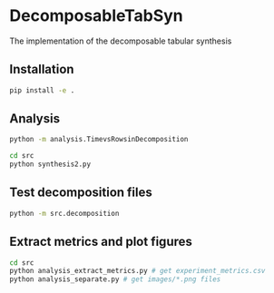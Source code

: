 # DecomposableTabSyn
The implementation of the decomposable tabular synthesis

## Installation
```bash
pip install -e .
```

## Analysis
```bash
python -m analysis.TimevsRowsinDecomposition
```

```bash
cd src
python synthesis2.py
```

## Test decomposition files
```bash
python -m src.decomposition
```

## Extract metrics and plot figures
```bash
cd src
python analysis_extract_metrics.py # get experiment_metrics.csv
python analysis_separate.py # get images/*.png files
```